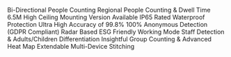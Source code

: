 Bi-Directional People Counting
Regional People Counting & Dwell Time
6.5M High Ceiling Mounting Version Available
IP65 Rated Waterproof Protection
Ultra High Accuracy of 99.8%
100% Anonymous Detection (GDPR Compliant)
Radar Based ESG Friendly Working Mode
Staff Detection & Adults/Children Differentiation
Insightful Group Counting & Advanced Heat Map
Extendable Multi-Device Stitching
